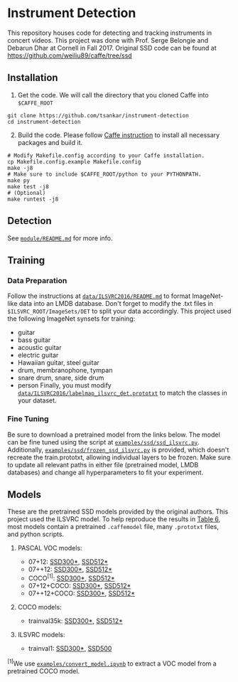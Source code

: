 # Instrument Detection
This repository houses code for detecting and tracking instruments in concert videos. This project was done with Prof. Serge Belongie and Debarun Dhar at Cornell in Fall 2017.
Original SSD code can be found at https://github.com/weiliu89/caffe/tree/ssd

## Installation
1. Get the code. We will call the directory that you cloned Caffe into `$CAFFE_ROOT`
  ```Shell
  git clone https://github.com/tsankar/instrument-detection
  cd instrument-detection
  ```

2. Build the code. Please follow [Caffe instruction](http://caffe.berkeleyvision.org/installation.html) to install all necessary packages and build it.
  ```Shell
  # Modify Makefile.config according to your Caffe installation.
  cp Makefile.config.example Makefile.config
  make -j8
  # Make sure to include $CAFFE_ROOT/python to your PYTHONPATH.
  make py
  make test -j8
  # (Optional)
  make runtest -j8
  ```

## Detection
See [`module/README.md`](module/README.md) for more info.

## Training

### Data Preparation
Follow the instructions at [`data/ILSVRC2016/README.md`](data/ILSVRC2016/README.md) to format ImageNet-like data into an LMDB database.
Don't forget to modify the .txt files in `$ILSVRC_ROOT/ImageSets/DET` to split your data accordingly.
This project used the following ImageNet synsets for training:
* guitar
* bass guitar
* acoustic guitar
* electric guitar
* Hawaiian guitar, steel guitar
* drum, membranophone, tympan
* snare drum, snare, side drum
* person
Finally, you must modify [`data/ILSVRC2016/labelmap_ilsvrc_det.prototxt`](data/ILSVRC2016/labelmap_ilsvrc_det.prototxt) to match the classes in your dataset.

### Fine Tuning
Be sure to download a pretrained model from the links below.
The model can be fine tuned using the script at [`examples/ssd/ssd_ilsvrc.py`](examples/ssd/ssd_ilsvrc.py). Additionally, [`examples/ssd/frozen_ssd_ilsvrc.py`](examples/ssd/frozen_ssd_ilsvrc.py) is provided, which doesn't recreate the train.prototxt, allowing individual layers to be frozen.
Make sure to update all relevant paths in either file (pretrained model, LMDB databases) and change all hyperparameters to fit your experiment.

## Models
These are the pretrained SSD models provided by the original authors. This project used the ILSVRC model.
To help reproduce the results in [Table 6](https://arxiv.org/pdf/1512.02325v4.pdf), most models contain a pretrained `.caffemodel` file, many `.prototxt` files, and python scripts.

1. PASCAL VOC models:
   * 07+12: [SSD300*](http://www.cs.unc.edu/~wliu/projects/SSD/models_VGGNet_VOC0712_SSD_300x300.tar.gz), [SSD512*](http://www.cs.unc.edu/~wliu/projects/SSD/models_VGGNet_VOC0712_SSD_512x512.tar.gz)
   * 07++12: [SSD300*](http://www.cs.unc.edu/~wliu/projects/SSD/models_VGGNet_VOC0712Plus_SSD_300x300.tar.gz), [SSD512*](http://www.cs.unc.edu/~wliu/projects/SSD/models_VGGNet_VOC0712Plus_SSD_512x512.tar.gz)
   * COCO<sup>[1]</sup>: [SSD300*](http://www.cs.unc.edu/~wliu/projects/SSD/models_VGGNet_VOC0712_SSD_300x300_coco.tar.gz), [SSD512*](http://www.cs.unc.edu/~wliu/projects/SSD/models_VGGNet_VOC0712_SSD_512x512_coco.tar.gz)
   * 07+12+COCO: [SSD300*](http://www.cs.unc.edu/~wliu/projects/SSD/models_VGGNet_VOC0712_SSD_300x300_ft.tar.gz), [SSD512*](http://www.cs.unc.edu/~wliu/projects/SSD/models_VGGNet_VOC0712_SSD_512x512_ft.tar.gz)
   * 07++12+COCO: [SSD300*](http://www.cs.unc.edu/~wliu/projects/SSD/models_VGGNet_VOC0712Plus_SSD_300x300_ft.tar.gz), [SSD512*](http://www.cs.unc.edu/~wliu/projects/SSD/models_VGGNet_VOC0712Plus_SSD_512x512_ft.tar.gz)

2. COCO models:
   * trainval35k: [SSD300*](http://www.cs.unc.edu/~wliu/projects/SSD/models_VGGNet_coco_SSD_300x300.tar.gz), [SSD512*](http://www.cs.unc.edu/~wliu/projects/SSD/models_VGGNet_coco_SSD_512x512.tar.gz)

3. ILSVRC models:
   * trainval1: [SSD300*](http://www.cs.unc.edu/~wliu/projects/SSD/models_VGGNet_ILSVRC2016_SSD_300x300.tar.gz), [SSD500](http://www.cs.unc.edu/~wliu/projects/SSD/models_VGGNet_ilsvrc15_SSD_500x500.tar.gz)

<sup>[1]</sup>We use [`examples/convert_model.ipynb`](https://github.com/weiliu89/caffe/blob/ssd/examples/convert_model.ipynb) to extract a VOC model from a pretrained COCO model.
